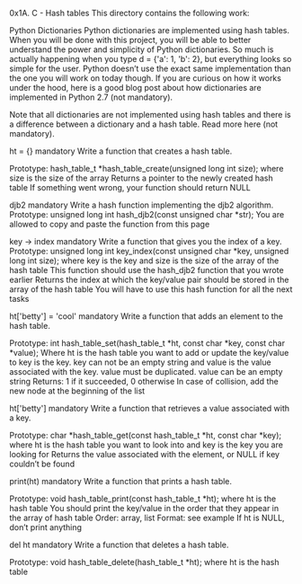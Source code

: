 0x1A. C - Hash tables
This directory contains the following work:

Python Dictionaries Python dictionaries are implemented using hash tables. When you will be done with this project, you will be able to better understand the power and simplicity of Python dictionaries. So much is actually happening when you type d = {'a': 1, 'b': 2}, but everything looks so simple for the user. Python doesn’t use the exact same implementation than the one you will work on today though. If you are curious on how it works under the hood, here is a good blog post about how dictionaries are implemented in Python 2.7 (not mandatory).

Note that all dictionaries are not implemented using hash tables and there is a difference between a dictionary and a hash table. Read more here (not mandatory).

ht = {} mandatory Write a function that creates a hash table.

Prototype: hash_table_t *hash_table_create(unsigned long int size); where size is the size of the array Returns a pointer to the newly created hash table If something went wrong, your function should return NULL

djb2 mandatory Write a hash function implementing the djb2 algorithm.
Prototype: unsigned long int hash_djb2(const unsigned char *str); You are allowed to copy and paste the function from this page

key -> index mandatory Write a function that gives you the index of a key.
Prototype: unsigned long int key_index(const unsigned char *key, unsigned long int size); where key is the key and size is the size of the array of the hash table This function should use the hash_djb2 function that you wrote earlier Returns the index at which the key/value pair should be stored in the array of the hash table You will have to use this hash function for all the next tasks

ht['betty'] = 'cool' mandatory Write a function that adds an element to the hash table.

Prototype: int hash_table_set(hash_table_t *ht, const char *key, const char *value); Where ht is the hash table you want to add or update the key/value to key is the key. key can not be an empty string and value is the value associated with the key. value must be duplicated. value can be an empty string Returns: 1 if it succeeded, 0 otherwise In case of collision, add the new node at the beginning of the list

ht['betty'] mandatory Write a function that retrieves a value associated with a key.

Prototype: char *hash_table_get(const hash_table_t *ht, const char *key); where ht is the hash table you want to look into and key is the key you are looking for Returns the value associated with the element, or NULL if key couldn’t be found

print(ht) mandatory Write a function that prints a hash table.

Prototype: void hash_table_print(const hash_table_t *ht); where ht is the hash table You should print the key/value in the order that they appear in the array of hash table Order: array, list Format: see example If ht is NULL, don’t print anything

del ht mandatory Write a function that deletes a hash table.

Prototype: void hash_table_delete(hash_table_t *ht); where ht is the hash table
